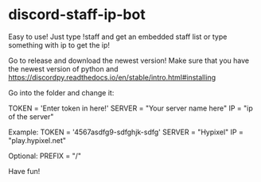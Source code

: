# discord-staff-ip-bot
Easy to use! Just type !staff and get an embedded staff list or type something with ip to get the ip!

Go to release and download the newest version!
Make sure that you have the newest version of python and https://discordpy.readthedocs.io/en/stable/intro.html#installing 

Go into the folder and change it:

TOKEN = 'Enter token in here!'
SERVER = "Your server name here"
IP = "ip of the server"

Example:
TOKEN = '4567asdfg9-sdfghjk-sdfg'
SERVER = "Hypixel"
IP = "play.hypixel.net"

Optional:
PREFIX = "/"

Have fun!
